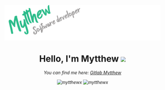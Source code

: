 [![Header](https://raw.githubusercontent.com/Mytthewx/Mytthewx/main/header_v2.png "Header")](https://github.com/Mytthewx)
<!-- [![wakatime](https://wakatime.com/badge/user/71df4a98-8c24-4092-8747-28e159fdd0f8.svg)](https://wakatime.com/@71df4a98-8c24-4092-8747-28e159fdd0f8) -->
<h1 align="center">Hello, I'm Mytthew <img src="https://media.giphy.com/media/mGcNjsfWAjY5AEZNw6/giphy.gif" width="50"></h1> 
<p align="center"><em>You can find me here: <a href="https://gitlab.com/Mytthew">Gitlab Mytthew</a></p>
<p align="center"> 
	<img src="https://komarev.com/ghpvc/?username=mytthewx&color=blue&style=for-the-badge" alt="mytthewx" />
	<img src="https://wakatime.com/badge/user/71df4a98-8c24-4092-8747-28e159fdd0f8.svg?style=for-the-badge" alt="mytthewx" />
</p
